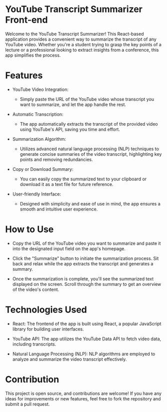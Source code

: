 # YouTube Transcript Summarizer Front-end
Welcome to the YouTube Transcript Summarizer! This React-based application provides a convenient way to summarize the transcript of any YouTube video. Whether you're a student trying to grasp the key points of a lecture or a professional looking to extract insights from a conference, this app simplifies the process.

# Features

* YouTube Video Integration:
    - Simply paste the URL of the YouTube video whose transcript you want to summarize, and let the app handle the rest.

* Automatic Transcription:
    - The app automatically extracts the transcript of the provided video using YouTube's API, saving you time and effort.

* Summarization Algorithm:
    - Utilizes advanced natural language processing (NLP) techniques to generate concise summaries of the video transcript, highlighting key points and removing redundancies.

* Copy or Download Summary:
    - You can easily copy the summarized text to your clipboard or download it as a text file for future reference.

* User-friendly Interface:
    - Designed with simplicity and ease of use in mind, the app ensures a smooth and intuitive user experience.

# How to Use

* Copy the URL of the YouTube video you want to summarize and paste it into the designated input field on the app's homepage.

* Click the "Summarize" button to initiate the summarization process. Sit back and relax while the app extracts the transcript and generates a summary.

* Once the summarization is complete, you'll see the summarized text displayed on the screen. Scroll through the summary to get an overview of the video's content.

# Technologies Used

* React: The frontend of the app is built using React, a popular JavaScript library for building user interfaces.

* YouTube API: The app utilizes the YouTube Data API to fetch video data, including transcripts.

* Natural Language Processing (NLP): NLP algorithms are employed to analyze and summarize the video transcript effectively.

# Contribution

This project is open source, and contributions are welcome! If you have any ideas for improvements or new features, feel free to fork the repository and submit a pull request.